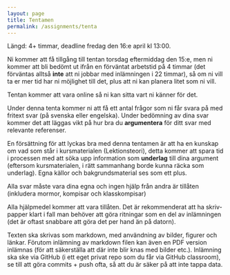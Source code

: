 ```yaml
---
layout: page
title: Tentamen
permalink: /assignments/tenta
---
```


Längd: 4+ timmar, deadline fredag den 16:e april kl 13:00.

Ni kommer att få tillgång till tentan torsdag eftermiddag den 15:e, men ni kommer att bli bedömt ut ifrån en förväntat arbetstid på 4 timmar (det förväntas alltså **inte** att ni jobbar med inlämningen i 22 timmar), så om ni vill ta er mer tid har ni möjlighet till det, plus att ni kan planera litet som ni vill.

Tentan kommer att vara online så ni kan sitta vart ni känner för det.

Under denna tenta kommer ni att få ett antal frågor som ni får svara på med fritext svar (på svenska eller engelska). Under bedömning av dina svar kommer det att läggas vikt på hur bra du **argumentera** för ditt svar med relevante referenser.

En försättning för att lyckas bra med denna tentamen är att ha en kunskap om vad som står i kursmaterialen (Lektionsteori), detta kommer att spara tid i processen med att söka upp information som **underlag** till dina argument (eftersom kursmaterialen, i rätt sammanhang borde kunna räcka som underlag). Egna källor och bakgrundsmaterial ses som ett plus.

Alla svar måste vara dina egna och ingen hjälp från andra är tillåten (inkludera mormor, kompisar och klasskompisar)

Alla hjälpmedel kommer att vara tillåten. Det är rekommenderat att ha skriv-papper klart i fall man behöver att göra ritningar som en del av inlämningen (det är oftast snabbare att göra det per hand än på datorn).

Texten ska skrivas som markdown, med användning av bilder, figurer och länkar. Förutom inlämning av markdown filen kan även en PDF version inlämnas (för att säkerställa att där inte blir knas med bilder etc.). Inlämning ska ske via GitHub (i ett eget privat repo som du får via GitHub classroom), se till att göra commits + push ofta, så att du är säker på att inte tappa data.
